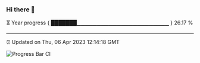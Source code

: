 ### Hi there 👋

⏳ Year progress { ███████▁▁▁▁▁▁▁▁▁▁▁▁▁▁▁▁▁▁▁▁▁▁▁ } 26.17 %

---

⏰ Updated on Thu, 06 Apr 2023 12:14:18 GMT

![Progress Bar CI](https://github.com/Shyam-Makwana/GitHub-Actions-Demo/workflows/Progress%20Bar%20CI/badge.svg)
